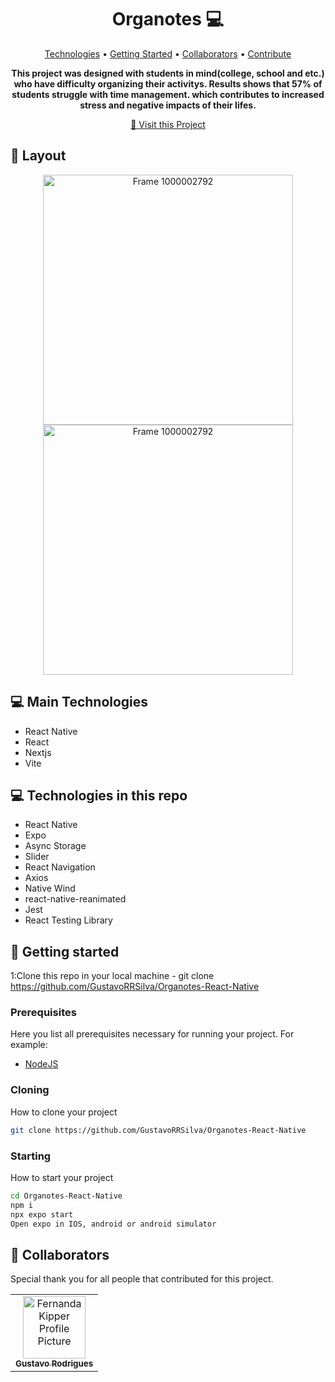 <h1 align="center" style="font-weight: bold;">Organotes 💻</h1>

<p align="center">
 <a href="#tech">Technologies</a> • 
 <a href="#started">Getting Started</a> • 
  <a href="#colab">Collaborators</a> •
 <a href="#contribute">Contribute</a>
</p>

<p align="center">
    <b>This project was designed with students in mind(college, school and etc.) who have difficulty organizing
    their activitys.
    Results shows that 57% of students struggle with time management. which contributes to increased stress and negative impacts of their lifes.
    </b>
</p>

<p align="center">
     <a href="PROJECT__URL">📱 Visit this Project</a>
</p>

<h2 id="layout">🎨 Layout</h2>

<div align = "center"> 
<img src="https://github.com/user-attachments/assets/e0dd09ed-45d7-4907-b6b3-75c0e468abbe" alt="Frame 1000002792" width="400" margin = "auto"/>
<img src="https://github.com/user-attachments/assets/749b4746-ff94-4518-91a3-5e4104ff564b" alt="Frame 1000002792" width="400" margin = "auto"/>

 </div>
<h2 id="technologies">💻 Main Technologies</h2>

- React Native
- React
- Nextjs
- Vite

<h2 id="technologies">💻 Technologies in this repo</h2>

- React Native
- Expo
- Async Storage
- Slider
- React Navigation
- Axios
- Native Wind
- react-native-reanimated
- Jest
- React Testing Library
<h2 id="started">🚀 Getting started</h2>

1:Clone this repo in your local machine - git clone https://github.com/GustavoRRSilva/Organotes-React-Native

<h3>Prerequisites</h3>

Here you list all prerequisites necessary for running your project. For example:

- [NodeJS](https://github.com/)

<h3>Cloning</h3>

How to clone your project

```bash
git clone https://github.com/GustavoRRSilva/Organotes-React-Native
```

<h3>Starting</h3>

How to start your project

```bash
cd Organotes-React-Native
npm i
npx expo start
Open expo in IOS, android or android simulator
```

<h2 id="colab">🤝 Collaborators</h2>

Special thank you for all people that contributed for this project.

<table>
  <tr>
    <td align="center">
      <a href="#">
        <img src="https://avatars.githubusercontent.com/u/108638526?u=04446bfcebea4842765add833179d700182d9c65&v=4" width="100px;" alt="Fernanda Kipper Profile Picture"/><br>
        <sub>
          <b>Gustavo Rodrigues</b>
        </sub>
      </a>
    </td>

  </tr>
</table>

```

```
